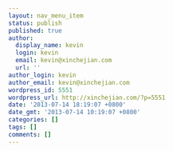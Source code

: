 ```yaml
---
layout: nav_menu_item
status: publish
published: true
author:
  display_name: kevin
  login: kevin
  email: kevin@xinchejian.com
  url: ''
author_login: kevin
author_email: kevin@xinchejian.com
wordpress_id: 5551
wordpress_url: http://xinchejian.com/?p=5551
date: '2013-07-14 18:19:07 +0800'
date_gmt: '2013-07-14 10:19:07 +0800'
categories: []
tags: []
comments: []
---
```


